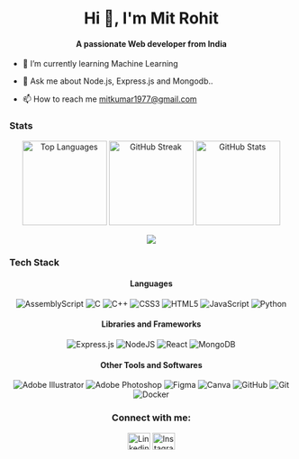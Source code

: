 <h1 align="center">Hi 👋, I'm Mit Rohit</h1>
<h4 align="center">A passionate Web developer from India</h4>

<!--- <p align="left"> <a href="https://twitter.com/" target="blank"><img src="https://img.shields.io/twitter/follow/?logo=twitter&style=for-the-badge" alt="" /></a> </p> --->

- 🌱 I’m currently learning Machine Learning

<!--- - 👯 Im looking to collaborate on [xyz](xyz) --->

<!--- - 🤝 I’m looking for help with [xyz](xyz) --->

<!--- - 👨‍💻 All of my projects are available at [xyz](xyz) --->

<!--- - 📝 I regularly write articles on [xyz](xyz) --->

- 💬 Ask me about Node.js, Express.js and Mongodb..

- 📫 How to reach me mitkumar1977@gmail.com

<!--- - 📄 Know about my experiences [xyz](xyz) --->

<!--- - ⚡ Fun fact **xyz** --->


<h3>Stats</h3>
<!-- Top Languages -->
<p align="center">
    <img src="https://github-readme-stats.vercel.app/api/top-langs/?username=MitkumarR&theme=dark&hide_border=true&include_all_commits=false&count_private=false&layout=compact&bg_color=00000000" alt="Top Languages" height="150" />
    <img src="https://github-readme-streak-stats.herokuapp.com/?user=MitkumarR&theme=dark&hide_border=true&background=00000000" alt="GitHub Streak" height="150"/>
    <img src="https://github-readme-stats.vercel.app/api?username=MitkumarR&theme=dark&hide_border=true&include_all_commits=false&count_private=false&bg_color=00000000" alt="GitHub Stats" height="150"/>
</p>

<p align="center">
    <img src="https://github-profile-trophy.vercel.app/?username=mitkumarR&theme=radical&no-frame=true&no-bg=true&margin-w=4"/>
</p>
<h3>Tech Stack</h3>

<!-- Languages -->
<p align="left">

<!-- Languages -->
<h4 align="center">Languages</h4>
<p align="center">
    <img src="https://img.shields.io/badge/assembly%20script-%23000000.svg?style=for-the-badge&logo=assemblyscript&logoColor=white" alt="AssemblyScript" />
    <img src="https://img.shields.io/badge/c-%2300599C.svg?style=for-the-badge&logo=c&logoColor=white" alt="C" />
    <img src="https://img.shields.io/badge/c++-%2300599C.svg?style=for-the-badge&logo=c%2B%2B&logoColor=white" alt="C++" />
    <img src="https://img.shields.io/badge/css3-%231572B6.svg?style=for-the-badge&logo=css3&logoColor=white" alt="CSS3" />
    <img src="https://img.shields.io/badge/html5-%23E34F26.svg?style=for-the-badge&logo=html5&logoColor=white" alt="HTML5" />
    <img src="https://img.shields.io/badge/javascript-%23323330.svg?style=for-the-badge&logo=javascript&logoColor=%23F7DF1E" alt="JavaScript" />
    <img src="https://img.shields.io/badge/python-3670A0?style=for-the-badge&logo=python&logoColor=ffdd54" alt="Python" />
</p>
<!-- Libraries and Frameworks -->
<h4 align="center">Libraries and Frameworks</h4>
<p align="center">
    <img src="https://img.shields.io/badge/express.js-%23404d59.svg?style=for-the-badge&logo=express&logoColor=%2361DAFB" alt="Express.js" />
    <img src="https://img.shields.io/badge/node.js-6DA55F?style=for-the-badge&logo=node.js&logoColor=white" alt="NodeJS" />
    <img src="https://img.shields.io/badge/react-%2320232a.svg?style=for-the-badge&logo=react&logoColor=%2361DAFB" alt="React" />
    <img src="https://img.shields.io/badge/MongoDB-%234ea94b.svg?style=for-the-badge&logo=mongodb&logoColor=white" alt="MongoDB" />
</p>
<!-- Tech Tools -->
<h4 align="center">Other Tools and Softwares</h4>
<p align="center">
    <img src="https://img.shields.io/badge/adobe%20illustrator-%23FF9A00.svg?style=for-the-badge&logo=adobe%20illustrator&logoColor=white" alt="Adobe Illustrator" />
    <img src="https://img.shields.io/badge/adobe%20photoshop-%2331A8FF.svg?style=for-the-badge&logo=adobe%20photoshop&logoColor=white" alt="Adobe Photoshop" />
    <img src="https://img.shields.io/badge/figma-%23F24E1E.svg?style=for-the-badge&logo=figma&logoColor=white" alt="Figma" />
    <img src="https://img.shields.io/badge/Canva-%2300C4CC.svg?style=for-the-badge&logo=Canva&logoColor=white" alt="Canva" />
    <img src="https://img.shields.io/badge/github-%23121011.svg?style=for-the-badge&logo=github&logoColor=white" alt="GitHub" />
    <img src="https://img.shields.io/badge/git-%23F05033.svg?style=for-the-badge&logo=git&logoColor=white" alt="Git" />
    <img src="https://img.shields.io/badge/docker-%230db7ed.svg?style=for-the-badge&logo=docker&logoColor=white" alt="Docker" />
</p>
</p>


<h3 align="center">Connect with me:</h3>

<p align="center">
<a href="https://www.linkedin.com/in/mit-rohit-8461b2287/" target="blank"><img align="center" src="https://raw.githubusercontent.com/rahuldkjain/github-profile-readme-generator/master/src/images/icons/Social/linked-in-alt.svg" alt="Linkedin" height="30" width="40" /></a>
<!---<a href="https://stackoverflow.com/users/xyz" target="blank"><img align="center" src="https://raw.githubusercontent.com/rahuldkjain/github-profile-readme-generator/master/src/images/icons/Social/stack-overflow.svg" alt="xyz" height="30" width="40" /></a>--->
<!---<a href="https://kaggle.com/xyz" target="blank"><img align="center" src="https://raw.githubusercontent.com/rahuldkjain/github-profile-readme-generator/master/src/images/icons/Social/kaggle.svg" alt="xyz" height="30" width="40" /></a>--->
<a href="https://www.instagram.com/m_trht21/" target="blank"><img align="center" src="https://raw.githubusercontent.com/rahuldkjain/github-profile-readme-generator/master/src/images/icons/Social/instagram.svg" alt="Instagram" height="30" width="40" /></a>
<!---<a href="https://dribbble.com/xyz" target="blank"><img align="center" src="https://raw.githubusercontent.com/rahuldkjain/github-profile-readme-generator/master/src/images/icons/Social/dribbble.svg" alt="xyz" height="30" width="40" /></a>--->
<!---<a href="https://www.behance.net/xyz" target="blank"><img align="center" src="https://raw.githubusercontent.com/rahuldkjain/github-profile-readme-generator/master/src/images/icons/Social/behance.svg" alt="xyz" height="30" width="40" /></a>--->
<!---<a href="https://medium.com/xyz" target="blank"><img align="center" src="https://raw.githubusercontent.com/rahuldkjain/github-profile-readme-generator/master/src/images/icons/Social/medium.svg" alt="xyz" height="30" width="40" /></a>--->
<!---<a href="https://www.leetcode.com/xyz" target="blank"><img align="center" src="https://raw.githubusercontent.com/rahuldkjain/github-profile-readme-generator/master/src/images/icons/Social/leet-code.svg" alt="xyz" height="30" width="40" /></a>--->
<!---<a href="https://auth.geeksforgeeks.org/user/xyz" target="blank"><img align="center" src="https://raw.githubusercontent.com/rahuldkjain/github-profile-readme-generator/master/src/images/icons/Social/geeks-for-geeks.svg" alt="xyz" height="30" width="40" /></a>--->
</p> 
